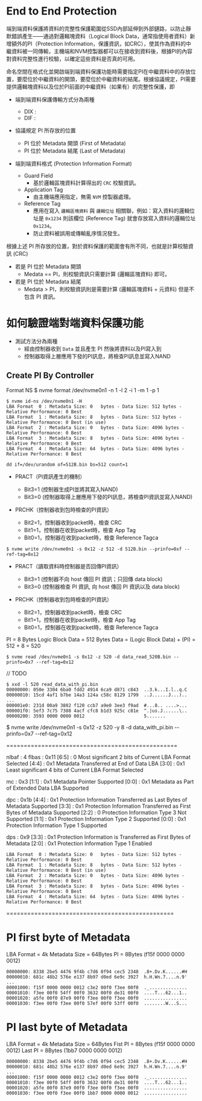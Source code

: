 # End to End Protection

端到端資料保護將資料的完整性保護範圍從SSD內部延伸到外部鏈路，以防止靜默錯誤產生——通過對邏輯塊資料（Logical Block Data，通常指使用者資料）新增額外的PI（Protection Information，保護資訊，如CRC），使其作為資料的中繼資料被一同傳輸，主機端和NVM控製器都可以在接收到資料後，根據PI的內容對資料完整性進行校驗，以確定這些資料是否真的可用。

命名空間在格式化並開啟端到端資料保護功能時需要指定PI在中繼資料中的存放位置，要麼位於中繼資料的開頭，要麼位於中繼資料的結尾。根據協議規定，PI需要提供邏輯塊資料以及位於PI前面的中繼資料（如果有）的完整性保護，即

- 端到端資料保護傳輸方式分為兩種
  - DIX : 
  - DIF :

- 協議規定 PI 所存放的位置
  - PI 位於 Metadata 開頭 (First of Metadata)
  - PI 位於 Metadata 結尾 (Last of Metadata)    

- 端到端資料格式 (Protection Information Format)
  - Guard Field
    - 基於邏輯區塊資料計算得出的 `CRC` 校驗資訊。
  - Application Tag
    - 由主機端應用指定，無需 `NVM` 控製器處理。
  - Reference Tag
    - 應用在寫入 `邏輯區塊資料` 與 `邏輯位址` 相關聯，例如：寫入資料的邏輯位址是 `0x1234`
      則該欄位 (Reference Tag) 就會存放寫入資料的邏輯位址 `0x1234`。
    - 防止資料被誤用或傳輸亂序情況發生。

根據上述 PI 所存放的位置，對於資料保護的範圍會有所不同，也就是計算校驗資訊 (CRC)
- 若是 PI 位於 Metadata 開頭
  - Medata == PI，則校驗資訊只需要計算 (邏輯區塊資料) 即可。
- 若是 PI 位於 Metadata 結尾
  - Medata > PI，則校驗資訊則是需要計算 (邏輯區塊資料 + 元資料) 但是不包含 PI 資訊。  


# 如何驗證端對端資料保護功能

- 測試方法分為兩種
  - 經由控制器收到 `Data` 並且產生 PI 然後將資料以及PI寫入到
  - 控制器取得上層應用下發的PI訊息，將檢查PI訊息並寫入NAND

## Create PI By Controller

Format NS 
$ nvme format /dev/nvme0n1 -n 1 -l 2 -i 1 -m 1 -p 1 

```
$ nvme id-ns /dev/nvme0n1 -H
LBA Format  0 : Metadata Size: 0   bytes - Data Size: 512 bytes - Relative Performance: 0 Best 
LBA Format  1 : Metadata Size: 8   bytes - Data Size: 512 bytes - Relative Performance: 0 Best (in use)
LBA Format  2 : Metadata Size: 0   bytes - Data Size: 4096 bytes - Relative Performance: 0 Best 
LBA Format  3 : Metadata Size: 8   bytes - Data Size: 4096 bytes - Relative Performance: 0 Best 
LBA Format  4 : Metadata Size: 64  bytes - Data Size: 4096 bytes - Relative Performance: 0 Best
```

```
dd if=/dev/urandom of=512B.bin bs=512 count=1
```

- PRACT（PI資訊產生的機制）
  - Bit3=1 (控制器生成PI並將其寫入NAND)
  - Bit3=0 (控制器取得上層應用下發的PI訊息，將檢查PI資訊並寫入NAND)

- PRCHK（控制器收到包時檢查的PI資訊）
  - Bit2=1，控制器收到packet時，檢查 CRC
  - Bit1=1，控制器在收到packet時，檢查 App Tag
  - Bit0=1，控制器在收到packet時，檢查 Reference Tagca

```
$ nvme write /dev/nvme0n1 -s 0x12 -z 512 -d 512B.bin --prinfo=0xf --ref-tag=0x12
```

- PRACT（讀取資料時控制器是否回傳PI資訊）
  - Bit3=1 (控制器不向 host 傳回 PI 資訊；只回傳 data block)
  - Bit3=0 (控制器檢查 PI 資訊, 向 host 傳回 PI 資訊以及 data block)
    
- PRCHK（控制器收到包時檢查的PI資訊）
  - Bit2=1，控制器收到packet時，檢查 CRC
  - Bit1=1，控制器在收到packet時，檢查 App Tag
  - Bit0=1，控制器在收到packet時，檢查 Reference Tagca

PI = 8 Bytes
Logic Block Data = 512 Bytes
Data = (Logic Block Data) + (PI) = 512 + 8 = 520

```
$ nvme read /dev/nvme0n1 -s 0x12 -z 520 -d data_read_520B.bin --prinfo=0x7 --ref-tag=0x12
```

// TODO

```
$ xxd -l 520 read_data_with_pi.bin
00000000: 050e 3304 6ba0 fdd2 4914 6ca9 d871 c843  ..3.k...I.l..q.C
00000010: 15cd 4af1 b7be 14a3 124a c58c 8129 1799  ..J......J...)..
...
000001e0: 231d 00a9 3802 f120 ccb7 a9e0 3ee3 f9ad  #...8.. ....>...
000001f0: 5ef3 7c75 7308 4acf cfc8 b1d3 925c c81e  ^.|us.J......\..
00000200: 3593 0000 0000 0012                      5.......
```

$ nvme write /dev/nvme0n1 -s 0x12 -z 520 -y 8 -d data_with_pi.bin --prinfo=0x7 --ref-tag=0x12

=================================================
     
nlbaf   : 4
flbas   : 0x11
  [6:5] : 0	Most significant 2 bits of Current LBA Format Selected
  [4:4] : 0x1	Metadata Transferred at End of Data LBA
  [3:0] : 0x1	Least significant 4 bits of Current LBA Format Selected


mc      : 0x3
  [1:1] : 0x1	Metadata Pointer Supported
  [0:0] : 0x1	Metadata as Part of Extended Data LBA Supported


dpc     : 0x1b
  [4:4] : 0x1	Protection Information Transferred as Last Bytes of Metadata Supported
  [3:3] : 0x1	Protection Information Transferred as First Bytes of Metadata Supported
  [2:2] : 0	Protection Information Type 3 Not Supported
  [1:1] : 0x1	Protection Information Type 2 Supported
  [0:0] : 0x1	Protection Information Type 1 Supported


dps     : 0x9
  [3:3] : 0x1	Protection Information is Transferred as First Bytes of Metadata
  [2:0] : 0x1	Protection Information Type 1 Enabled


```
LBA Format  0 : Metadata Size: 0   bytes - Data Size: 512 bytes - Relative Performance: 0 Best 
LBA Format  1 : Metadata Size: 8   bytes - Data Size: 512 bytes - Relative Performance: 0 Best (in use)
LBA Format  2 : Metadata Size: 0   bytes - Data Size: 4096 bytes - Relative Performance: 0 Best 
LBA Format  3 : Metadata Size: 8   bytes - Data Size: 4096 bytes - Relative Performance: 0 Best 
LBA Format  4 : Metadata Size: 64  bytes - Data Size: 4096 bytes - Relative Performance: 0 Best 
```

================================================

# PI first byte of Metadata

LBA Format = 4k
Metadata Size = 64Bytes
PI = 8Bytes (f15f 0000 0000 0012)

```
00000000: 8338 2be5 4476 9f4b c7d6 0f94 cec5 2348  .8+.Dv.K......#H
00000010: 681c 48b2 576e e137 8b97 d0ed 6e9c 3927  h.H.Wn.7....n.9'
...
00001000: f15f 0000 0000 0012 c3e2 00f0 f3ee 00f0  ._..............
00001010: f3ee 00f0 54ff 00f0 3632 00f0 de31 00f0  ....T...62...1..
00001020: a5fe 00f0 87e9 00f0 f3ee 00f0 f3ee 00f0  ................
00001030: f3ee 00f0 f3ee 00f0 57ef 00f0 53ff 00f0  ........W...S...
```

# PI last byte of Metadata

LBA Format = 4k
Metadata Size = 64Bytes
Fist PI = 8Bytes (f15f 0000 0000 0012)
Last PI = 8Bytes (1bb7 0000 0000 0012)

```
00000000: 8338 2be5 4476 9f4b c7d6 0f94 cec5 2348  .8+.Dv.K......#H
00000010: 681c 48b2 576e e137 8b97 d0ed 6e9c 3927  h.H.Wn.7....n.9'
...
00001000: f15f 0000 0000 0012 c3e2 00f0 f3ee 00f0  ._..............
00001010: f3ee 00f0 54ff 00f0 3632 00f0 de31 00f0  ....T...62...1..
00001020: a5fe 00f0 87e9 00f0 f3ee 00f0 f3ee 00f0  ................
00001030: f3ee 00f0 f3ee 00f0 1bb7 0000 0000 0012  ................
```

